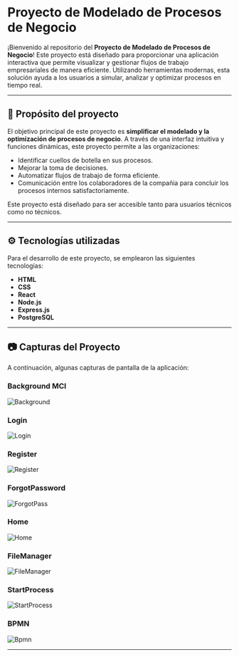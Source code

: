 # Proyecto de Modelado de Procesos de Negocio

¡Bienvenido al repositorio del **Proyecto de Modelado de Procesos de Negocio**! Este proyecto está diseñado para proporcionar una aplicación interactiva que permite visualizar y gestionar flujos de trabajo empresariales de manera eficiente. Utilizando herramientas modernas, esta solución ayuda a los usuarios a simular, analizar y optimizar procesos en tiempo real.

---

## 📌 Propósito del proyecto

El objetivo principal de este proyecto es **simplificar el modelado y la optimización de procesos de negocio**. A través de una interfaz intuitiva y funciones dinámicas, este proyecto permite a las organizaciones:

- Identificar cuellos de botella en sus procesos.
- Mejorar la toma de decisiones.
- Automatizar flujos de trabajo de forma eficiente.
- Comunicación entre los colaboradores de la compañia para concluir los procesos internos satisfactoriamente.

Este proyecto está diseñado para ser accesible tanto para usuarios técnicos como no técnicos.

---

## ⚙️ Tecnologías utilizadas

Para el desarrollo de este proyecto, se emplearon las siguientes tecnologías:

- **HTML**
- **CSS**
- **React**
- **Node.js**
- **Express.js**
- **PostgreSQL**
---

## 📷 Capturas del Proyecto

A continuación, algunas capturas de pantalla de la aplicación:

### Background MCI
![Background](https://github.com/user-attachments/assets/a66e208d-58d1-4ed6-9381-6768e8f30514)

### Login
![Login](https://github.com/user-attachments/assets/8fc8caa6-5515-4990-a8ab-c55b19087df0)

### Register
![Register](https://github.com/user-attachments/assets/b48b9fad-5683-4804-af1f-e5cbff38f783)

### ForgotPassword
![ForgotPass](https://github.com/user-attachments/assets/6ab7565d-1767-4c5d-80f8-331492ffcd2c)

### Home
![Home](https://github.com/user-attachments/assets/9e5e6ed1-3bb9-4fff-af17-c3d9c37dbf0d)

### FileManager
![FileManager](https://github.com/user-attachments/assets/87243b46-a219-459e-8bf4-538c6d453907)

### StartProcess
![StartProcess](https://github.com/user-attachments/assets/850f5e44-bc0a-4384-9caa-1f3a70fbeab8)

### BPMN
![Bpmn](https://github.com/user-attachments/assets/b3590449-2754-4d23-b5e6-36dd0e73d9f1)

---
